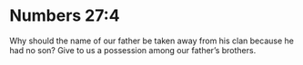 # Numbers 27:4

Why should the name of our father be taken away from his clan because he had no son? Give to us a possession among our father’s brothers.

